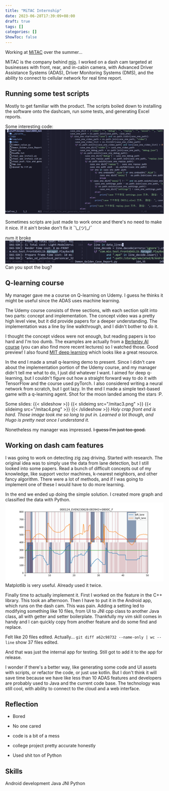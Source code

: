 ```yaml
---
title: "MiTAC Internship"
date: 2023-06-28T17:39:09+08:00
draft: true
tags: []
categories: []
ShowToc: false
---
```


Working at [MiTAC](https://www.mitacmdt.com/en/index.php) over the summer...

MiTAC is the company behind [mio](https://www.mio.com/). I worked on a dash cam targeted at businesses with front, rear, and in-cabin camera, with Advanced Driver Assistance Systems (ADAS), Driver Monitoring Systems (DMS), and the ability to connect to cellular network for real time report.

## Running some test scripts
Mostly to get familiar with the product. The scripts boiled down to installing the software onto the dashcam, run some tests, and generating Excel reports.

Some interesting code:
![Code with 10 level of indentation](/mitac1.png)

Sometimes scripts are just made to work once and there's no need to make it nice. If it ain't broke don't fix it ¯\\\_(ツ)\_/¯

nvm it broke
![Code with bug](/mitac2.png)
Can you spot the bug?

## Q-learning course
My manager gave me a course on Q-learning on Udemy. I guess he thinks it might be useful since the ADAS uses machine learning.

The Udemy course consists of three sections, with each section split into two parts: concept and implementation. The concept video was a pretty high level view, but it did provide papers for a deeper understanding. The implementation was a line by line walkthrough, and I didn't bother to do it.

I thought the concept videos were not enough, but reading papers is too hard and I'm too dumb. The examples are actually from a [Berkeley AI course](http://ai.berkeley.edu/home.html) (you can also find more recent lectures) so I watched those. Good preview! I also found [MIT deep learning](http://introtodeeplearning.com/) which looks like a great resource.

In the end I made a small q-learning demo to present. Since I didn't care about the implementation portion of the Udemy course, and my manager didn't tell me what to do, I just did whatever I want. I aimed for deep q-learning, but I couldn't figure out how a straight forward way to do it with TensorFlow and the course used pyTorch. I also considered writing a neural network from scratch, but I got lazy. In the end I made a simple text-based game with a q-learning agent. Shot for the moon landed among the stars :P.

Some slides:
{{< slideshow >}}
    {{< slideimg src="/mitac3.png" >}}
    {{< slideimg src="/mitac4.png" >}}
{{< /slideshow >}}
*Holy crap front end is hard. Those image took me so long to put in. Learned a lot though, and Hugo is pretty neat once I understand it.*

Nonetheless my manager was impressed. ~~I guess I'm just too good.~~

## Working on dash cam features
I was going to work on detecting zig zag driving. Started with research. The original idea was to simply use the data from lane detection, but I still looked into some papers. Read a bunch of difficult concepts out of my knowledge, like support vector machines, k-nearest neighbors, and other fancy algorithm. There were a lot of methods, and if I was going to implement one of these I would have to do more learning.

In the end we ended up doing the simple solution. I created more graph and classified the data with Python.
![complex line graph](/mitac5.png)
Matplotlib is very useful. Already used it twice.

Finally time to actually implement it. First I worked on the feature in the C++ library. This took an afternoon. Then I have to put it in the Android app, which runs on the dash cam. This was pain. Adding a setting led to modifying something like 10 files, from UI to JNI cpp class to another Java class, all with getter and setter boilerplate. Thankfully my vim skill comes in handy and I can quickly copy from another feature and do some find and replace.

Felt like 20 files edited. Actually... `git diff a62c98732 --name-only | wc --line` show 37 files edited.

And that was just the internal app for testing. Still got to add it to the app for release.

I wonder if there's a better way, like generating some code and UI assets with scripts, or refactor the code, or just use kotlin. But I don't think it will save time because we have like less than 10 ADAS features and developers are probably used to Java and the current code base. The technology was still cool, with ability to connect to the cloud and a web interface.

## Reflection
- Bored
- No one cared

- code is a bit of a mess
- college project pretty accurate honestly
- Used shit ton of Python

## Skills
Android development
Java JNI
Python
